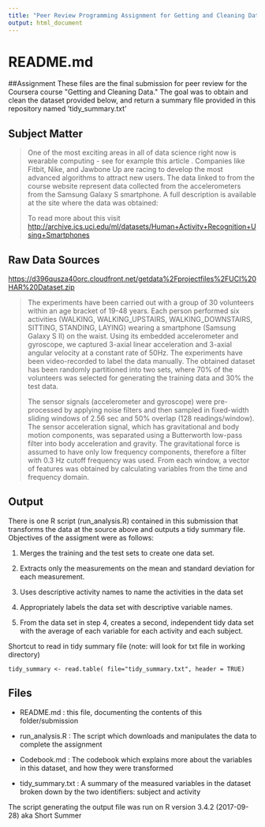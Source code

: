 ```yaml
---
title: "Peer Review Programming Assignment for Getting and Cleaning Data on Coursera"
output: html_document
---
```



# README.md

##Assignment <a name="assignment"></a>
These files are the final submission for peer review for the Coursera course "Getting and Cleaning Data."  The goal was to obtain and clean the dataset provided below, and return a summary file provided in this repository named 'tidy_summary.txt' 


## Subject Matter <a name="subjectmatter"></a>
>One of the most exciting areas in all of data science right now is wearable computing - see for example this article . Companies like Fitbit, Nike, and Jawbone Up are racing to develop the most advanced algorithms to attract new users. The data linked to from the course website represent data collected from the accelerometers from the Samsung Galaxy S smartphone. A full description is available at the site where the data was obtained:
>
>To read more about this visit
>http://archive.ics.uci.edu/ml/datasets/Human+Activity+Recognition+Using+Smartphones

## Raw Data Sources <a name="datasources"></a>
https://d396qusza40orc.cloudfront.net/getdata%2Fprojectfiles%2FUCI%20HAR%20Dataset.zip

>The experiments have been carried out with a group of 30 volunteers within an age bracket of 19-48 years. Each person performed six activities (WALKING, WALKING_UPSTAIRS, WALKING_DOWNSTAIRS, SITTING, STANDING, LAYING) wearing a smartphone (Samsung Galaxy S II) on the waist. Using its embedded accelerometer and gyroscope, we captured 3-axial linear acceleration and 3-axial angular velocity at a constant rate of 50Hz. The experiments have been video-recorded to label the data manually. The obtained dataset has been randomly partitioned into two sets, where 70% of the volunteers was selected for generating the training data and 30% the test data. 
>
>The sensor signals (accelerometer and gyroscope) were pre-processed by applying noise filters and then sampled in fixed-width sliding windows of 2.56 sec and 50% overlap (128 readings/window). The sensor acceleration signal, which has gravitational and body motion components, was separated using a Butterworth low-pass filter into body acceleration and gravity. The gravitational force is assumed to have only low frequency components, therefore a filter with 0.3 Hz cutoff frequency was used. From each window, a vector of features was obtained by calculating variables from the time and frequency domain.

## Output <a name="output"></a>
There is one R script (run_analysis.R) contained in this submission that transforms the data at the source above and outputs a tidy summary file.  Objectives of the assigment were as follows:

1. Merges the training and the test sets to create one data set.

2. Extracts only the measurements on the mean and standard deviation for each measurement.

3. Uses descriptive activity names to name the activities in the data set

4. Appropriately labels the data set with descriptive variable names.

5. From the data set in step 4, creates a second, independent tidy data set with the average of each variable for each activity and each subject.


Shortcut to read in tidy summary file (note: will look for txt file in working directory)
```{r}
tidy_summary <- read.table( file="tidy_summary.txt", header = TRUE)

```


## Files <a name="files"></a>

* README.md :  this file, documenting the contents of this folder/submission
      
* run_analysis.R :  The script which downloads and manipulates the data to complete the assignment
      
* Codebook.md :  The codebook which explains more about the variables in this dataset, and how they were transformed
      
* tidy_summary.txt :  A summary of the measured variables in the dataset broken down by the two identifiers:  subject and activity


The script generating the output file was run on R version 3.4.2 (2017-09-28) aka Short Summer
      
